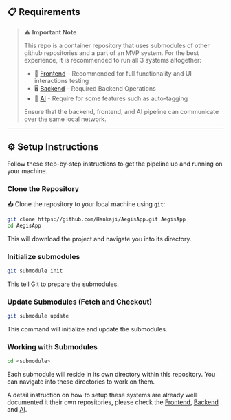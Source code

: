 
## 📋 Requirements

> ⚠️ **Important Note**
>
> This repo is a container repository that uses submodules of other github repositories and a part of an MVP system. For the best experience, it is recommended to run all 3 systems altogether:
>
> - 📱 [Frontend](https://github.com/Hankaji/GDGDoc-Aegis-Frontend) – Recommended for full functionality and UI interactions testing
> - 🖥️ [Backend](https://github.com/DankoFox/aegis-backend) – Required Backend Operations
> - 🧠 [AI](https://github.com/nmquan1/aegis-pipeline) - Require for some features such as auto-tagging
>
> Ensure that the backend, frontend, and AI pipeline can communicate over the same local network.

---

## ⚙️ Setup Instructions

Follow these step-by-step instructions to get the pipeline up and running on your machine.

### Clone the Repository

📥 Clone the repository to your local machine using `git`:
```bash
git clone https://github.com/Hankaji/AegisApp.git AegisApp
cd AegisApp
```
This will download the project and navigate you into its directory.

### Initialize submodules

```bash
git submodule init
```
This tell Git to prepare the submodules.

### Update Submodules (Fetch and Checkout)

```bash
git submodule update
```
This command will initialize and update the submodules.


### Working with Submodules

```bash
cd <submodule>
```
Each submodule will reside in its own directory within this repository. You can navigate into these directories to work on them.

A detail instruction on how to setup these systems are already well documented it their own repositories, please check the [Frontend](https://github.com/Hankaji/GDGDoc-Aegis-Frontend), [Backend](https://github.com/DankoFox/aegis-backend) and [AI](https://github.com/nmquan1/aegis-pipeline).
